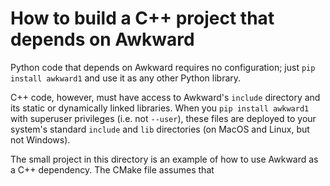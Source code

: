 # How to build a C++ project that depends on Awkward

Python code that depends on Awkward requires no configuration; just `pip install awkward1` and use it as any other Python library.

C++ code, however, must have access to Awkward's `include` directory and its static or dynamically linked libraries. When you `pip install awkward1` with superuser privileges (i.e. not `--user`), these files are deployed to your system's standard `include` and `lib` directories (on MacOS and Linux, but not Windows).

The small project in this directory is an example of how to use Awkward as a C++ dependency. The CMake file assumes that 
